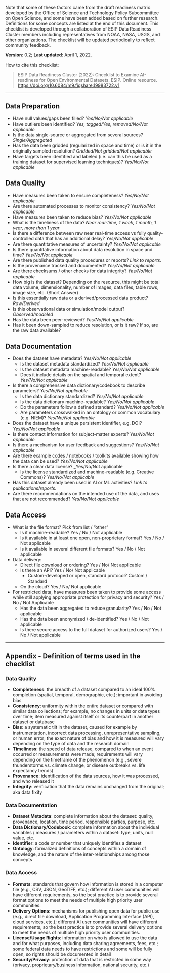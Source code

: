 Note that some of these factors came from the draft readiness matrix developed by the Office of 
Science and Technology Policy Subcommittee on Open Science, and some have been added based on 
further research. Definitions for some concepts are listed at the end of this document. 
This checklist is developed through a collaboration of ESIP Data Readiness Cluster members 
including representatives from NOAA, NASA, USGS, and other organizations. The checklist will 
be updated periodically to reflect community feedback.

**Version**: 0.2;  **Last updated**: April 1, 2022.

How to cite this checklist:
> ESIP Data Readiness Cluster (2022): Checklist to Examine AI-readiness for Open Environmental Datasets. 
> ESIP. Online resource. https://doi.org/10.6084/m9.figshare.19983722.v1

---

## Data Preparation
- Have null values/gaps been filled? _Yes/No/Not applicable_
- Have outliers been identified? _Yes, tagged/Yes, removed/No/Not applicable_
- Is the data single-source or aggregated from several sources? _Single/Aggregated_
- Has the data been gridded (regularized in space and time) or is it in the originally sampled resolution? _Gridded/Not gridded/Not applicable_
- Have targets been identified and labeled (i.e. can this be used as a training dataset for supervised learning techniques)? _Yes/No/Not applicable_

## Data Quality
- Have measures been taken to ensure completeness? _Yes/No/Not applicable_
- Are there automated processes to monitor consistency? _Yes/No/Not applicable_
- Have measures been taken to reduce bias? _Yes/No/Not applicable_
- What is the timeliness of the data? _Near real-time, 1 week, 1 month, 1 year, more than 1 year_
- Is there a difference between raw near real-time access vs fully quality-controlled data that has an additional delay? _Yes/No/Not applicable_
- Are there quantitative measures of uncertainty? _Yes/No/Not applicable_
- Is there quantitative information about data resolution in space and time? _Yes/No/Not applicable_
- Are there published data quality procedures or reports? _Link to reports._
- Is the provenance tracked and documented? _Yes/No/Not applicable_
- Are there checksums / other checks for data integrity? _Yes/No/Not applicable_
- How big is the dataset? Depending on the resource, this might be total data volume, dimensionality, number of images, data files, table rows, image size, etc. (Short Answer)
- Is this essentially raw data or a derived/processed data product? _Raw/Derived_
- Is this observational data or simulation/model output? _Observed/modeled_
- Has the data been peer-reviewed? _Yes/No/Not applicable_
- Has it been down-sampled to reduce resolution, or is it raw? If so, are the raw data available?

## Data Documentation
- Does the dataset have metadata? _Yes/No/Not applicable_
  - Is the dataset metadata standardized? _Yes/No/Not applicable_
  - Is the dataset metadata machine-readable? _Yes/No/Not applicable_
  - Does it include details on the spatial and temporal extent? _Yes/No/Not applicable_
- Is there a comprehensive data dictionary/codebook to describe parameters? _Yes/No/Not applicable_
  - Is the data dictionary standardized? _Yes/No/Not applicable_
  - Is the data dictionary machine-readable? _Yes/No/Not applicable_
  - Do the parameters follow a defined standard? _Yes/No/Not applicable_
  - Are parameters crosswalked in an ontology or common vocabulary (e.g. NIEM)? _Yes/No/Not applicable_
- Does the dataset have a unique persistent identifier, e.g. DOI? _Yes/No/Not applicable_
- Is there contact information for subject-matter experts? _Yes/No/Not applicable_
- Is there a mechanism for user feedback and suggestions? _Yes/No/Not applicable_
- Are there example codes / notebooks / toolkits available showing how the data can be used? _Yes/No/Not applicable_
- Is there a clear data license? _Yes/No/Not applicable
  - Is the license standardized and machine-readable (e.g. Creative Commons)? _Yes/No/Not applicable_
- Has this dataset already been used in AI or ML activities? _Link to publications/reports._
- Are there recommendations on the intended use of the data, and uses that are not recommended? _Yes/No/Not applicable_

## Data Access
- What is the file format? Pick from list / “other” 
  - Is it machine-readable? Yes / No / Not applicable 
  - Is it available in at least one open, non-proprietary format? Yes / No / Not applicable
  - Is it available in several different file formats? Yes / No / Not applicable
- Data delivery:
  - Direct file download or ordering?  Yes / No/ Not applicable
  - Is there an API?  Yes / No/ Not applicable
    - Custom-developed or open, standard protocol? Custom / Standard
  - On the cloud?  Yes / No/ Not applicable
- For restricted data, have measures been taken to provide some access while still applying appropriate protection for privacy and security?  Yes / No / Not Applicable
  - Has the data been aggregated to reduce granularity?  Yes / No / Not applicable
  - Has the data been anonymized / de-identified?  Yes / No / Not applicable
  - Is there secure access to the full dataset for authorized users?  Yes / No / Not applicable

---
## Appendix - Definition of terms used in the checklist

### Data Quality
- **Completeness**: the breadth of a dataset compared to an ideal 100% completion (spatial, temporal, demographic, etc.); important in avoiding bias
- **Consistency**: uniformity within the entire dataset or compared with similar data collections; for example, no changes in units or data types over time; item measured against itself or its counterpart in another dataset or database
- **Bias**: a systematic tilt in the dataset, caused for example by instrumentation, incorrect data processing, unrepresentative sampling, or human error; the exact nature of bias and how it is measured will vary depending on the type of data and the research domain
- **Timeliness**: the speed of data release, compared to when an event occurred or measurements were made; requirements will vary depending on the timeframe of the phenomenon (e.g., severe thunderstorms vs. climate change, or disease outbreaks vs. life expectancy trends)
- **Provenance**: identification of the data sources, how it was processed, and who released it
- **Integrity**: verification that the data remains unchanged from the original; aka data fixity

### Data Documentation
- **Dataset Metadata**: complete information about the dataset: quality, provenance, location, time period, responsible parties, purpose, etc.
- **Data Dictionary/Codebook**: complete information about the individual variables / measures / parameters within a dataset: type, units, null value, etc.
- **Identifier**: a code or number that uniquely identifies a dataset
- **Ontology**: formalized definitions of concepts within a domain of knowledge, and the nature of the inter-relationships among those concepts

### Data Access
- **Formats**: standards that govern how information is stored in a computer file (e.g., CSV, JSON, GeoTIFF, etc.); different AI user communities will have different requirements, so the best practice is to provide several format options to meet the needs of multiple high priority user communities.
- **Delivery Options**: mechanisms for publishing open data for public use (e.g., direct file download, Application Programming Interface (API), cloud services, etc.); different AI user communities will have different requirements, so the best practice is to provide several delivery options to meet the needs of multiple high priority user communities.
- **License/Usage Rights**: information on who is allowed to use the data and for what purposes, including data sharing agreements, fees, etc.; some federal data needs to have restrictions and some will be fully open, so rights should be documented in detail
- **Security/Privacy**: protection of data that is restricted in some way (privacy, proprietary/business information, national security, etc.)

